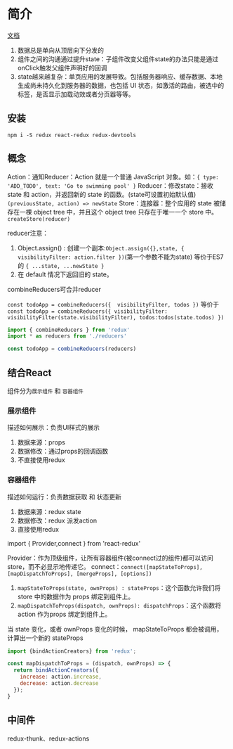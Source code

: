 # 简介

[文档](http://cn.redux.js.org/index.html)

1. 数据总是单向从顶层向下分发的
1. 组件之间的沟通通过提升state：子组件改变父组件state的办法只能是通过onClick触发父组件声明好的回调
1. state越来越复杂：单页应用的发展导致。包括服务器响应、缓存数据、本地生成尚未持久化到服务器的数据，也包括 UI 状态，如激活的路由，被选中的标签，是否显示加载动效或者分页器等等。

## 安装

`npm i -S redux react-redux redux-devtools`

## 概念

Action：通知Reducer：Action 就是一个普通 JavaScript 对象。如：`{ type: 'ADD_TODO', text: 'Go to swimming pool' }`
Reducer：修改state：接收 state 和 action，并返回新的 state 的函数。(state可设置初始默认值) `(previousState, action) => newState`
Store：连接器：整个应用的 state 被储存在一棵 object tree 中，并且这个 object tree 只存在于唯一一个 store 中。`createStore(reducer)`

reducer注意：

1. Object.assign() : 创建一个副本:`Object.assign({},state, { visibilityFilter: action.filter })`(第一个参数不能为state) 等价于ES7的 `{ ...state, ...newState }`
1. 在 default 情况下返回旧的 state。

combineReducers可合并reducer

`const todoApp = combineReducers({  visibilityFilter, todos })` 等价于 `const todoApp = combineReducers({ visibilityFilter: visibilityFilter(state.visibilityFilter), todos:todos(state.todos) })`

```js
import { combineReducers } from 'redux'
import * as reducers from './reducers'

const todoApp = combineReducers(reducers)
```

## 结合React

组件分为`展示组件` 和 `容器组件`

### 展示组件

描述如何展示：负责UI样式的展示

1. 数据来源：props
1. 数据修改：通过props的回调函数
1. 不直接使用redux

### 容器组件

描述如何运行：负责数据获取 和 状态更新

1. 数据来源：redux state
1. 数据修改：redux 派发action
1. 直接使用redux


import { Provider,connect } from 'react-redux'

Provider：作为顶级组件，让所有容器组件(被connect过的组件)都可以访问 store，而不必显示地传递它。
connect：`connect([mapStateToProps], [mapDispatchToProps], [mergeProps], [options])`

1. `mapStateToProps(state, ownProps) : stateProps`：这个函数允许我们将 store 中的数据作为 props 绑定到组件上。
1. `mapDispatchToProps(dispatch, ownProps): dispatchProps`：这个函数将 action 作为props 绑定到组件上。

当 state 变化，或者 ownProps 变化的时候， mapStateToProps 都会被调用，计算出一个新的 stateProps


```js
import {bindActionCreators} from 'redux';

const mapDispatchToProps = (dispatch, ownProps) => {
  return bindActionCreators({
    increase: action.increase,
    decrease: action.decrease
  });
}
```

## 中间件

redux-thunk、redux-actions